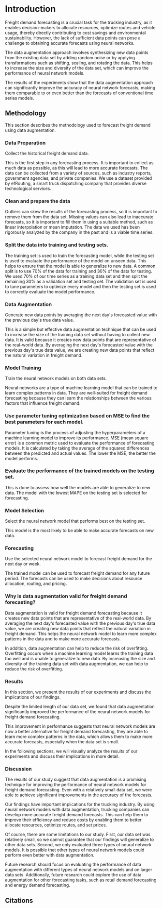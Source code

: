 # Introduction

Freight demand forecasting is a crucial task for the trucking industry, as it enables decision-makers to allocate resources, optimize routes and vehicle usage, thereby directly contributing to cost savings and environmental sustainability. However, the lack of sufficient data points can pose a challenge to obtaining accurate forecasts using neural networks.

The data augmentation approach involves synthesizing new data points from the existing data set by adding random noise or by applying transformations such as shifting, scaling, and rotating the data. This helps to increase the size and diversity of the data set, which can improve the performance of neural network models.

The results of the experiments show that the data augmentation approach can significantly improve the accuracy of neural network forecasts, making them comparable to or even better than the forecasts of conventional time series models.

## Methodology

This section describes the methodology used to forecast freight demand using data augmentation.

### Data Preparation
Collect the historical freight demand data.

This is the first step in any forecasting process. It is important to collect as much data as possible, as this will lead to more accurate forecasts. The data can be collected from a variety of sources, such as industry reports, government agencies, and private companies. We use a dataset provided by efRouting, a smart truck dispatching company that provides diverse technological services.

### Clean and prepare the data

Outliers can skew the results of the forecasting process, so it is important to remove them from the data set. Missing values can also lead to inaccurate forecasts, so it is important to fill them in using a suitable method, such as linear interpolation or mean imputation. The data we used has been rigorously analyzed by the company in the past and is a viable time series. 

### Split the data into training and testing sets.

The training set is used to train the forecasting model, while the testing set is used to evaluate the performance of the model on unseen data. This helps to ensure that the model is able to generalize to new data. A common split is to use 70% of the data for training and 30% of the data for testing. We used 70% of our time series as a training data set and then split the remaining 30% as a validation set and testing set. The validation set is used to tune parameters to optimize every model and then the testing set is used to correctly evaluate the model performance. 

### Data Augmentation
Generate new data points by averaging the next day's forecasted value with the previous day's true data value.

This is a simple but effective data augmentation technique that can be used to increase the size of the training data set without having to collect new data. It is valid because it creates new data points that are representative of the real-world data. By averaging the next day's forecasted value with the previous day's true data value, we are creating new data points that reflect the natural variation in freight demand.

### Model Training
Train the neural network models on both data sets.

Neural networks are a type of machine learning model that can be trained to learn complex patterns in data. They are well-suited for freight demand forecasting because they can learn the relationships between the various factors that influence freight demand.

### Use parameter tuning optimization based on MSE to find the best parameters for each model.

Parameter tuning is the process of adjusting the hyperparameters of a machine learning model to improve its performance. MSE (mean square error) is a common metric used to evaluate the performance of forecasting models. It is calculated by taking the average of the squared differences between the predicted and actual values. The lower the MSE, the better the model performs.

### Evaluate the performance of the trained models on the testing set.

This is done to assess how well the models are able to generalize to new data. The model with the lowest MAPE on the testing set is selected for forecasting.

### Model Selection
Select the neural network model that performs best on the testing set.

This model is the most likely to be able to make accurate forecasts on new data.

### Forecasting
Use the selected neural network model to forecast freight demand for the next day or week.

The trained model can be used to forecast freight demand for any future period. The forecasts can be used to make decisions about resource allocation, routing, and pricing.

### Why is data augmentation valid for freight demand forecasting?

Data augmentation is valid for freight demand forecasting because it creates new data points that are representative of the real-world data. By averaging the next day's forecasted value with the previous day's true data value, we are creating new data points that reflect the natural variation in freight demand. This helps the neural network model to learn more complex patterns in the data and to make more accurate forecasts.

In addition, data augmentation can help to reduce the risk of overfitting. Overfitting occurs when a machine learning model learns the training data too well and is unable to generalize to new data. By increasing the size and diversity of the training data set with data augmentation, we can help to reduce the risk of overfitting.

### Results

In this section, we present the results of our experiments and discuss the implications of our findings.

Despite the limited length of our data set, we found that data augmentation significantly improved the performance of the neural network models for freight demand forecasting.

This improvement in performance suggests that neural network models are now a better alternative for freight demand forecasting, they are able to learn more complex patterns in the data, which allows them to make more accurate forecasts, especially when the data set is small.

In the following sections, we will visually analyze the results of our experiments and discuss their implications in more detail.

### Discussion

The results of our study suggest that data augmentation is a promising technique for improving the performance of neural network models for freight demand forecasting. Even with a relatively small data set, we were able to achieve significant improvements in the accuracy of the forecasts.

Our findings have important implications for the trucking industry. By using neural network models with data augmentation, trucking companies can develop more accurate freight demand forecasts. This can help them to improve their efficiency and reduce costs by enabling them to better allocate resources, optimize routes, and set prices.

Of course, there are some limitations to our study. First, our data set was relatively small, so we cannot guarantee that our findings will generalize to other data sets. Second, we only evaluated three types of neural network models. It is possible that other types of neural network models could perform even better with data augmentation.

Future research should focus on evaluating the performance of data augmentation with different types of neural network models and on larger data sets. Additionally, future research could explore the use of data augmentation for other forecasting tasks, such as retail demand forecasting and energy demand forecasting.
## Citations

```{bibliography}
```


